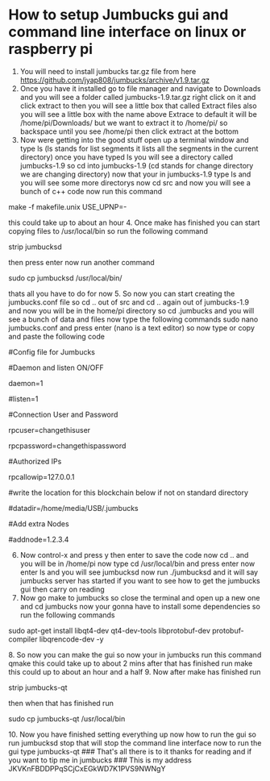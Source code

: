 # How to setup Jumbucks gui and command line interface on linux or raspberry pi 

1. You will need to install jumbucks tar.gz file from here https://github.com/jyap808/jumbucks/archive/v1.9.tar.gz 
2. Once you have it installed go to file manager and navigate to Downloads and you will see a folder called jumbucks-1.9.tar.gz right click on it and click extract to then you will see a little box that called Extract files also you will see a little box with the name above Extrace to default it will be /home/pi/Downloads/ but we want to extract it to /home/pi/ so backspace until you see /home/pi then click extract at the bottom
3. Now were getting into the good stuff open up a terminal window and type ls (ls stands for list segments it lists all the segments in the current directory) once you have typed ls you will see a directory called jumbucks-1.9 so cd into jumbucks-1.9 (cd stands for change directory we are changing directory) now that your in jumbucks-1.9 type ls and you will see some more directorys now cd src and now you will see a bunch of c++ code now run this command 
<p>make -f makefile.unix USE_UPNP=-</p> 
this could take up to about an hour 
4. Once make has finished you can start copying files to /usr/local/bin so run the following command 
<p>strip jumbucksd</p>
then press enter now run another command 
<p>sudo cp jumbucksd /usr/local/bin/</p> 
thats all you have to do for now 
5. So now you can start creating the jumbucks.conf file so cd .. out of src and cd .. again out of jumbucks-1.9 and now you will be in the home/pi directory so cd .jumbucks and you will see a bunch of data and files now type the following commands sudo nano jumbucks.conf and press enter (nano is a text editor) so now type or copy and paste the following code
<p>#Config file for Jumbucks</p> 
<p>#Daemon and listen ON/OFF</p> 
<p>daemon=1</p>
<p>#listen=1</p>

<p>#Connection User and Password</p>
<p>rpcuser=changethisuser</p>
<p>rpcpassword=changethispassword</p>

<p>#Authorized IPs</p>
<p>rpcallowip=127.0.0.1</p>

<p>#write the location for this blockchain below if not on standard directory</p>
<p>#datadir=/home/media/USB/.jumbucks</p>

<p>#Add extra Nodes</p>
<p>#addnode=1.2.3.4</p> 

6. Now control-x and press y then enter to save the code now cd .. and you will be in /home/pi now type cd /usr/local/bin and press enter now enter ls and you will see jumbucksd now run ./jumbucksd and it will say jumbucks server has started if you want to see how to get the jumbucks gui then carry on reading 
7. Now go make to jumbucks so close the terminal and open up a new one and cd jumbucks now your gonna have to install some dependencies so run the following commands
<p>sudo apt-get install libqt4-dev qt4-dev-tools libprotobuf-dev protobuf-compiler libqrencode-dev -y</p>
8. So now you can make the gui so now your in jumbucks run this command qmake this could take up to about 2 mins after that has finished run make this could up to about an hour and a half
9. Now after make has finished run 
<p>strip jumbucks-qt</p>
then when that has finished run 
<p>sudo cp jumbucks-qt /usr/local/bin</p>
10. Now you have finished setting everything up now how to run the gui so run jumbucksd stop that will stop the command line interface now to run the gui type jumbucks-qt 
### That's all there is to it thanks for reading and if you want to tip me in jumbucks
### This is my address JKVKnFBDDPPqSCjCxEGkWD7K1PVS9NWNgY